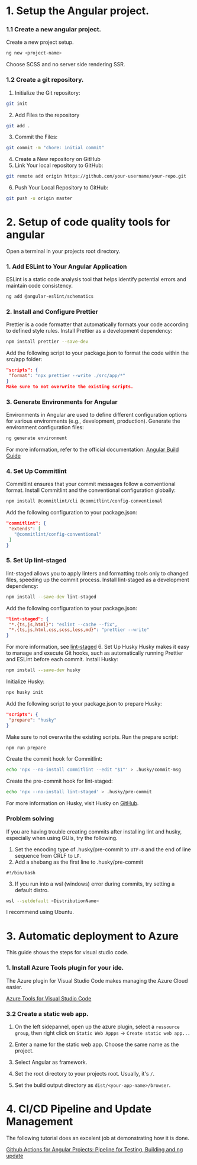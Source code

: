 # 1. Setup the Angular project.

### 1.1 Create a new angular project.

Create a new project setup.

```bash
ng new <project-name>
```

Choose SCSS and no server side rendering SSR.

### 1.2 Create a git repository.

1. Initialize the Git repository:

```bash
git init
```

2. Add Files to the repository

```bash
git add .
```

3. Commit the Files:

```bash
git commit -m "chore: initial commit"
```

4. Create a New repository on GitHub
5. Link Your local repository to GitHub:

```bash
git remote add origin https://github.com/your-username/your-repo.git
```

6. Push Your Local Repository to GitHub:

```bash
git push -u origin master
```

# 2. Setup of code quality tools for angular

Open a terminal in your projects root directory.

### 1. Add ESLint to Your Angular Application

ESLint is a static code analysis tool that helps identify potential errors and maintain code consistency.

```bash
ng add @angular-eslint/schematics
```

### 2. Install and Configure Prettier

Prettier is a code formatter that automatically formats your code according to defined style rules.
Install Prettier as a development dependency:

```bash
npm install prettier --save-dev
```

Add the following script to your package.json to format the code within the src/app folder:

```json
"scripts": {
 "format": "npx prettier --write ./src/app/*"
}
Make sure to not overwrite the existing scripts.
```

### 3. Generate Environments for Angular

Environments in Angular are used to define different configuration options for various environments (e.g., development, production).
Generate the environment configuration files:

```bash
ng generate environment
```

For more information, refer to the official documentation: [Angular Build Guide](https://v17.angular.io/guide/build)

### 4. Set Up Commitlint

Commitlint ensures that your commit messages follow a conventional format.
Install Commitlint and the conventional configuration globally:

```bash
npm install @commitlint/cli @commitlint/config-conventional
```

Add the following configuration to your package.json:

```json
"commitlint": {
 "extends": [
   "@commitlint/config-conventional"
 ]
}
```

### 5. Set Up lint-staged

lint-staged allows you to apply linters and formatting tools only to changed files, speeding up the commit process.
Install lint-staged as a development dependency:

```bash
npm install --save-dev lint-staged
```

Add the following configuration to your package.json:

```json
"lint-staged": {
 "*.{ts,js,html}": "eslint --cache --fix",
 "*.{ts,js,html,css,scss,less,md}": "prettier --write"
}
```

For more information, see [lint-staged](https://www.npmjs.com/package/lint-staged) 6. Set Up Husky
Husky makes it easy to manage and execute Git hooks, such as automatically running Prettier and ESLint before each commit.
Install Husky:

```bash
npm install --save-dev husky
```

Initialize Husky:

```bash
npx husky init
```

Add the following script to your package.json to prepare Husky:

```json
"scripts": {
 "prepare": "husky"
}
```

Make sure to not overwrite the existing scripts.
Run the prepare script:

```bash
npm run prepare
```

Create the commit hook for Commitlint:

```bash
echo 'npx --no-install commitlint --edit "$1"' > .husky/commit-msg
```

Create the pre-commit hook for lint-staged:

```bash
echo 'npx --no-install lint-staged' > .husky/pre-commit
```

For more information on Husky, visit Husky on [GitHub](https://github.com/typicode/husky).

### Problem solving

If you are having trouble creating commits after installing lint and husky, especially when using GUIs, try the following.

1. Set the encoding type of .husky/pre-commit to `UTF-8` and the end of line sequence from CRLF to `LF`.
2. Add a shebang as the first line to .husky/pre-commit

```
#!/bin/bash
```

3. If you run into a wsl (windows) error during commits, try setting a default distro.

```bash
wsl --setdefault <DistributionName>
```

I recommend using Ubuntu.

# 3. Automatic deployment to Azure

This guide shows the steps for visual studio code.

### 1. Install Azure Tools plugin for your ide.

The Azure plugin for Visual Studio Code makes managing the Azure Cloud easier.

[Azure Tools for Visual Studio Code](https://marketplace.visualstudio.com/items?itemName=ms-vscode.vscode-node-azure-pack)

### 3.2 Create a static web app.

1. On the left sidepannel, open up the azure plugin, select a
   `ressource group`, then right click on `Static Web Appps` -> `Create static web app...`

2. Enter a name for the static web app. Choose the same name as the project.

3. Select Angular as framework.

4. Set the root directory to your projects root. Usually, it's `/`.

5. Set the build output directory as `dist/<your-app-name>/browser`.

# 4. CI/CD Pipeline and Update Management

The following tutorial does an excelent job at demonstrating how it is done.

[Github Actions for Angular Projects: Pipeline for Testing, Building and ng update](https://youtu.be/1vqJ1_AAcUg)
